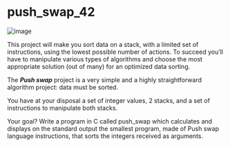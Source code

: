 # push_swap_42

![image](assets/push_swap1.gif)

This project will make you sort data on a stack, with a limited set of instructions, using
the lowest possible number of actions. To succeed you’ll have to manipulate various
types of algorithms and choose the most appropriate solution (out of many) for an
optimized data sorting.

The ***Push swap*** project is a very simple and a highly straightforward algorithm project:
data must be sorted.

You have at your disposal a set of integer values, 2 stacks, and a set of instructions
to manipulate both stacks.

Your goal? Write a program in C called push_swap which calculates and displays
on the standard output the smallest program, made of Push swap language instructions,
that sorts the integers received as arguments.